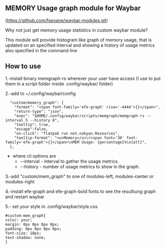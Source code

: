 MEMORY Usage graph module for Waybar
------------------------------------

(https://github.com/fseoane/waybar-modules.git)

Why not just get memory usage statistics in custom waybar module?

This module will provide histogram like graph of memory usage, that is updated on an specified interval and showing a history of usage metrics also specified in the command line

How to use
----------

1.-install binary memgraph-rs wherever your user have access (I use to put them in a script folder inside .config/waybar/ folder)

2.-add to ~/.config/waybar/config

```
  "custom/memory_graph": {
    "format": "<span font-family='efe-graph' rise='-4444'>{}</span>",
    "return-type": "json",
    "exec": "$HOME/.config/waybar/scripts/memgraph/memgraph-rs --interval 5 --history 8",
    "tooltip": true,
    "escape":false,
    "on-click": "flatpak run net.nokyan.Resources",
    "tooltip-format": "<u>Memory</u>\r<span font='30' font-family='efe-graph'>{}</span>\nMEM Usage: {percentage}%\n{alt}",
  },
```

* where cli options are
  * --interval - interval to gather the usage metrics.
  * --history  - number of usage metrics to show in the graph.

3.-add "custom/mem_graph" to one of modules-left, modules-center or modules-right

4.-install efe-graph and efe-graph-bold fonts to see the resultiung graph and restart waybar

5.- set your style in .config/waybar/style.css

```
#custom-mem_graph{
color: your;
margin: 0px 0px 0px 0px;
padding: 0px 0px 0px 0px;
font-size: 18px;
text-shadow: none;
}
```
